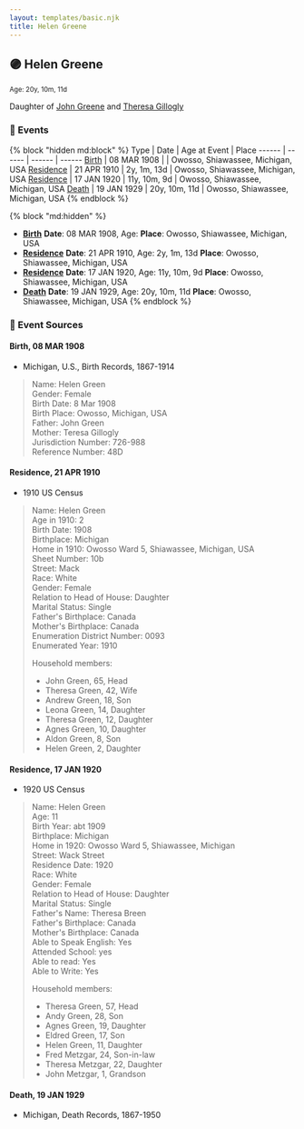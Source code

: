 ```yaml
---
layout: templates/basic.njk
title: Helen Greene
---
```

## 🟣 Helen Greene
<small>Age: 20y, 10m, 11d</small>

Daughter of [John Greene](/people/7/71088434) and [Theresa Gillogly](/people/6/67581747)

### 📆 Events

{% block "hidden md:block" %}
Type | Date | Age at Event | Place
------ | ------ | ------ | ------
[Birth](#event-event-2) | 08 MAR 1908 |  | Owosso, Shiawassee, Michigan, USA
[Residence](#event-event-0) | 21 APR 1910 | 2y, 1m, 13d | Owosso, Shiawassee, Michigan, USA
[Residence](#event-event-1) | 17 JAN 1920 | 11y, 10m, 9d | Owosso, Shiawassee, Michigan, USA
[Death](#event-event-5) | 19 JAN 1929 | 20y, 10m, 11d | Owosso, Shiawassee, Michigan, USA
{% endblock %}

{% block "md:hidden" %}
- **[Birth](#event-event-2)**
**Date**: 08 MAR 1908, Age:
**Place**: Owosso, Shiawassee, Michigan, USA
- **[Residence](#event-event-0)**
**Date**: 21 APR 1910, Age: 2y, 1m, 13d
**Place**: Owosso, Shiawassee, Michigan, USA
- **[Residence](#event-event-1)**
**Date**: 17 JAN 1920, Age: 11y, 10m, 9d
**Place**: Owosso, Shiawassee, Michigan, USA
- **[Death](#event-event-5)**
**Date**: 19 JAN 1929, Age: 20y, 10m, 11d
**Place**: Owosso, Shiawassee, Michigan, USA
{% endblock %}

### 📰 Event Sources

#### <a id="event-event-2"></a> Birth, 08 MAR 1908
* Michigan, U.S., Birth Records, 1867-1914
>   
  > Name: Helen Green    
  > Gender: Female    
  > Birth Date: 8 Mar 1908    
  > Birth Place: Owosso, Michigan, USA    
  > Father: John Green    
  > Mother: Teresa Gillogly    
  > Jurisdiction Number: 726-988    
  > Reference Number: 48D    
  >

#### <a id="event-event-0"></a> Residence, 21 APR 1910
* 1910 US Census
>   
  > Name: Helen Green  
  > Age in 1910: 2  
  > Birth Date: 1908  
  > Birthplace: Michigan  
  > Home in 1910: Owosso Ward 5, Shiawassee, Michigan, USA  
  > Sheet Number: 10b  
  > Street: Mack  
  > Race: White  
  > Gender: Female  
  > Relation to Head of House: Daughter  
  > Marital Status: Single  
  > Father's Birthplace: Canada  
  > Mother's Birthplace: Canada  
  > Enumeration District Number: 0093  
  > Enumerated Year: 1910  
  >   
  > Household members:  
  > - John Green, 65, Head    
  > - Theresa Green, 42, Wife    
  > - Andrew Green, 18, Son    
  > - Leona Green, 14, Daughter    
  > - Theresa Green, 12, Daughter    
  > - Agnes Green, 10, Daughter    
  > - Aldon Green, 8, Son    
  > - Helen Green, 2, Daughter    
  >

#### <a id="event-event-1"></a> Residence, 17 JAN 1920
* 1920 US Census
>   
  > Name: Helen Green  
  > Age: 11  
  > Birth Year: abt 1909  
  > Birthplace: Michigan  
  > Home in 1920: Owosso Ward 5, Shiawassee, Michigan  
  > Street: Wack Street  
  > Residence Date: 1920  
  > Race: White  
  > Gender: Female  
  > Relation to Head of House: Daughter  
  > Marital Status: Single  
  > Father's Name: Theresa Breen  
  > Father's Birthplace: Canada  
  > Mother's Birthplace: Canada  
  > Able to Speak English: Yes  
  > Attended School: yes  
  > Able to read: Yes  
  > Able to Write: Yes  
  >   
  > Household members:  
  > - Theresa Green, 57, Head  
  > - Andy Green, 28, Son  
  > - Agnes Green, 19, Daughter  
  > - Eldred Green, 17, Son  
  > - Helen Green, 11, Daughter  
  > - Fred Metzgar, 24, Son-in-law  
  > - Theresa Metzgar, 22, Daughter  
  > - John Metzgar, 1, Grandson  
  >

#### <a id="event-event-5"></a> Death, 19 JAN 1929
* Michigan, Death Records, 1867-1950